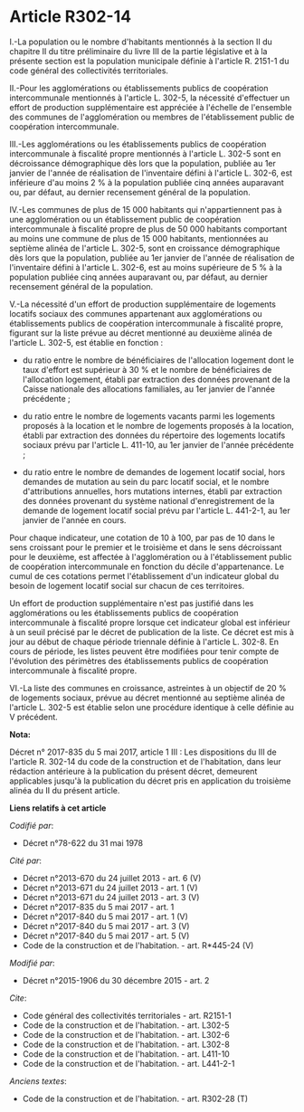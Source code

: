 # Article R302-14

I.-La population ou le nombre d'habitants mentionnés à la section II du chapitre II du titre préliminaire du livre III de la
partie législative et à la présente section est la population municipale définie à l'article R. 2151-1 du code général des
collectivités territoriales. 

II.-Pour les agglomérations ou établissements publics de coopération intercommunale mentionnés à l'article L. 302-5, la
nécessité d'effectuer un effort de production supplémentaire est appréciée à l'échelle de l'ensemble des communes de
l'agglomération ou membres de l'établissement public de coopération intercommunale. 

III.-Les agglomérations ou les établissements publics de coopération intercommunale à fiscalité propre mentionnés à l'article
L. 302-5 sont en décroissance démographique dès lors que la population, publiée au 1er janvier de l'année de réalisation de
l'inventaire défini à l'article L. 302-6,    est inférieure d'au moins 2 % à la population  publiée cinq années auparavant
ou, par défaut, au dernier recensement général de la population. 

IV.-Les communes de plus de 15 000 habitants qui n'appartiennent pas à une agglomération ou un établissement public de
coopération intercommunale à fiscalité propre de plus de 50 000 habitants comportant au moins une commune de plus de 15 000
habitants, mentionnées au septième alinéa de l'article L. 302-5, sont en croissance démographique dès lors que la population,
publiée au 1er janvier de l'année de réalisation de l'inventaire défini à l'article L. 302-6, est au moins supérieure de 5 %
à la population publiée cinq années auparavant ou, par défaut, au dernier recensement général de la population. 

V.-La nécessité d'un effort de production supplémentaire de logements locatifs sociaux des communes appartenant aux
agglomérations ou établissements publics de coopération intercommunale à fiscalité propre, figurant sur la liste prévue au
décret mentionné au deuxième alinéa de l'article L. 302-5, est établie en fonction :

- du ratio entre le nombre de bénéficiaires de l'allocation logement dont le taux d'effort est supérieur à 30 % et le nombre
de bénéficiaires de l'allocation logement, établi par extraction des données provenant de la Caisse nationale des allocations
familiales, au 1er janvier de l'année précédente ;

- du ratio entre le nombre de logements vacants parmi les logements proposés à la location et le nombre de logements proposés
à la location, établi par extraction des données du répertoire des logements locatifs sociaux prévu par l'article L. 411-10,
au 1er janvier de l'année précédente ;

- du ratio entre le nombre de demandes de logement locatif social, hors demandes de mutation au sein du parc locatif social,
et le nombre d'attributions annuelles, hors mutations internes, établi par extraction des données provenant du système
national d'enregistrement de la demande de logement locatif social prévu par l'article L. 441-2-1, au 1er janvier de l'année
en cours. 

Pour chaque indicateur, une cotation de 10 à 100, par pas de 10 dans le sens croissant pour le premier et le troisième et
dans le sens décroissant pour le deuxième, est affectée à l'agglomération ou à l'établissement public de coopération
intercommunale en fonction du décile d'appartenance. Le cumul de ces cotations permet l'établissement d'un indicateur global
du besoin de logement locatif social sur chacun de ces territoires. 

Un effort de production supplémentaire n'est pas justifié dans les agglomérations ou les établissements publics de
coopération intercommunale à fiscalité propre lorsque cet indicateur global est inférieur à un seuil précisé par le décret de
publication de la liste. Ce décret est mis à jour au début de chaque période triennale définie à l'article L. 302-8. En cours
de période, les listes peuvent être modifiées pour tenir compte de l'évolution des périmètres des établissements publics de
coopération intercommunale à fiscalité propre. 

VI.-La liste des communes en croissance, astreintes à un objectif de 20 % de logements sociaux, prévue au décret mentionné au
septième alinéa de l'article L. 302-5 est établie selon une procédure identique à celle définie au V précédent.

**Nota:**

Décret n° 2017-835 du 5 mai 2017, article 1 III : Les dispositions du III de l'article R. 302-14 du code de la construction
et de l'habitation, dans leur rédaction antérieure à la publication du présent décret, demeurent applicables jusqu'à la
publication du décret pris en application du troisième alinéa du II du présent article.

**Liens relatifs à cet article**

_Codifié par_:

  - Décret n°78-622 du 31 mai 1978

_Cité par_:

  - Décret n°2013-670 du 24 juillet 2013 - art. 6 (V)
  - Décret n°2013-671 du 24 juillet 2013 - art. 1 (V)
  - Décret n°2013-671 du 24 juillet 2013 - art. 3 (V)
  - Décret n°2017-835 du 5 mai 2017 - art. 1
  - Décret n°2017-840 du 5 mai 2017 - art. 1 (V)
  - Décret n°2017-840 du 5 mai 2017 - art. 3 (V)
  - Décret n°2017-840 du 5 mai 2017 - art. 5 (V)
  - Code de la construction et de l'habitation. - art. R*445-24 (V)

_Modifié par_:

  - Décret n°2015-1906 du 30 décembre 2015 - art. 2

_Cite_:

  - Code général des collectivités territoriales - art. R2151-1
  - Code de la construction et de l'habitation. - art. L302-5
  - Code de la construction et de l'habitation. - art. L302-6
  - Code de la construction et de l'habitation. - art. L302-8
  - Code de la construction et de l'habitation. - art. L411-10
  - Code de la construction et de l'habitation. - art. L441-2-1

_Anciens textes_:

  - Code de la construction et de l'habitation. - art. R302-28 (T)
